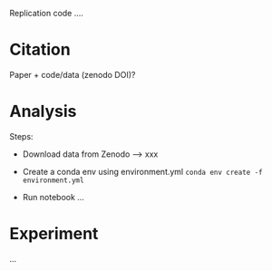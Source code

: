 Replication code ....


# Citation

Paper + code/data (zenodo DOI)?


# Analysis
Steps:
- Download data from Zenodo --> xxx

- Create a conda env using environment.yml 
`conda env create -f environment.yml`

- Run notebook
...


# Experiment

...







